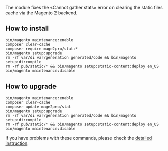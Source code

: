 The module fixes the «Cannot gather stats» error on clearing the static files cache via the Magento 2 backend.

## How to install
```
bin/magento maintenance:enable
composer clear-cache
composer require mage2pro/stat:*
bin/magento setup:upgrade
rm -rf var/di var/generation generated/code && bin/magento setup:di:compile
rm -rf pub/static/* && bin/magento setup:static-content:deploy en_US
bin/magento maintenance:disable
```

## How to upgrade
```
bin/magento maintenance:enable
composer clear-cache
composer update mage2pro/stat
bin/magento setup:upgrade
rm -rf var/di var/generation generated/code && bin/magento setup:di:compile
rm -rf pub/static/* && bin/magento setup:static-content:deploy en_US
bin/magento maintenance:disable
```

If you have problems with these commands, please check the [detailed instruction](https://mage2.pro/t/263).
